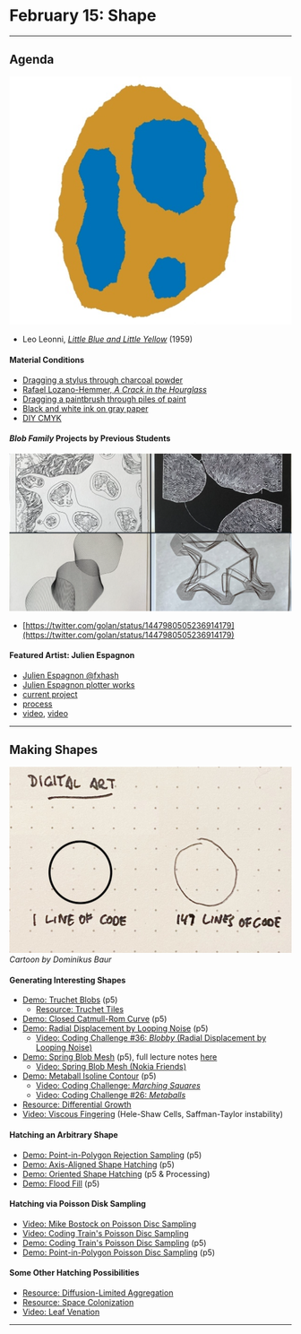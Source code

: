 # February 15: Shape

---

## Agenda

![leonni.jpg](img/leonni.jpg)

* Leo Leonni, [*Little Blue and Little Yellow*](https://www.youtube.com/watch?v=91ZmDCXlxAA) (1959)

#### Material Conditions

* [Dragging a stylus through charcoal powder](https://www.instagram.com/reel/C1vGPXmPTNF/)
* [Rafael Lozano-Hemmer, *A Crack in the Hourglass*](https://www.youtube.com/watch?v=BsVsULhoSbM)
* [Dragging a paintbrush through piles of paint](https://www.instagram.com/reel/C3Go-jOPtdg/)
* [Black and white ink on gray paper](https://www.instagram.com/p/C1prz_6yWDD/)
* [DIY CMYK](https://www.instagram.com/p/C3QxL1iSyLo/)

#### *Blob Family* Projects by Previous Students

![student-blobs.png](img/student-blobs.png)

* [https://twitter.com/golan/status/1447980505236914179](https://twitter.com/golan/status/1447980505236914179)

#### Featured Artist: Julien Espagnon

* [Julien Espagnon @fxhash](https://www.fxhash.xyz/u/Julien%20Espagnon)
* [Julien Espagnon plotter works](https://www.julienespagnon.fr/art/plotter-artworks/)
* [current project](https://twitter.com/Julien_Espagnon/status/1758182192495132758)
* [process](https://twitter.com/Julien_Espagnon/status/1697564859775266821)
* [video](https://twitter.com/Julien_Espagnon/status/1729523421673890053), [video](https://twitter.com/Julien_Espagnon/status/1730543605226278965)

---

## Making Shapes

![dominikus_baur_1-line-vs-147.jpg](img/dominikus_baur_1-line-vs-147.jpg)<br />*Cartoon by Dominikus Baur*

#### Generating Interesting Shapes

* [Demo: Truchet Blobs](https://editor.p5js.org/golan/sketches/OU4vaCEAA) (p5)
  * [Resource: Truchet Tiles](https://courses.ideate.cmu.edu/60-428/f2021/daily-notes/09-29-truchet/)
* [Demo: Closed Catmull-Rom Curve](https://editor.p5js.org/golan/sketches/IlEFXzOkF) (p5)
* [Demo: Radial Displacement by Looping Noise](https://editor.p5js.org/golan/sketches/Fv_U5kR6g) (p5)
  * [Video: Coding Challenge #36: *Blobby* (Radial Displacement by Looping Noise)](https://www.youtube.com/watch?v=rX5p-QRP6R4)
* [Demo: Spring Blob Mesh](https://editor.p5js.org/golan/sketches/tN09_szTo) (p5), full lecture notes [here](https://courses.ideate.cmu.edu/60-212/f2020/daily-notes/september/09-14-movement/springs/)
  * [Video: Spring Blob Mesh (Nokia Friends)](https://www.youtube.com/watch?v=g20QOQP6kSU)
* [Demo: Metaball Isoline Contour](https://editor.p5js.org/golan/sketches/1bmDXMSHX) (p5)
  * [Video: Coding Challenge: *Marching Squares*](https://www.youtube.com/watch?v=0ZONMNUKTfU&t=1444s)
  * [Video: Coding Challenge #26: *Metaballs*](https://www.youtube.com/watch?v=ccYLb7cLB1I)
* [Resource: Differential Growth](https://github.com/jasonwebb/morphogenesis-resources?tab=readme-ov-file#differential-growth)
* [Video: Viscous Fingering](https://vimeo.com/22212386) (Hele-Shaw Cells, Saffman-Taylor instability)

#### Hatching an Arbitrary Shape

* [Demo: Point-in-Polygon Rejection Sampling](https://editor.p5js.org/golan/sketches/wf8xsGn_-) (p5)
* [Demo: Axis-Aligned Shape Hatching](https://editor.p5js.org/golan/sketches/jiHPNbJOl) (p5)
* [Demo: Oriented Shape Hatching](https://editor.p5js.org/golan/sketches/kPj9pY-8l) (p5 & Processing)
* [Demo: Flood Fill](https://editor.p5js.org/StevesMakerspace/sketches/U7CPwxnVS) (p5)

#### Hatching via Poisson Disk Sampling

* [Video: Mike Bostock on Poisson Disc Sampling](https://vimeo.com/112319901)
* [Video: Coding Train's Poisson Disc Sampling](https://www.youtube.com/watch?v=flQgnCUxHlw)
* [Demo: Coding Train's Poisson Disc Sampling](https://editor.p5js.org/codingtrain/sketches/4N78DFCXN) (p5)
* [Demo: Point-in-Polygon Poisson Disc Sampling](https://editor.p5js.org/golan/sketches/R-oeb4gsj) (p5)

#### Some Other Hatching Possibilities

* [Resource: Diffusion-Limited Aggregation](https://github.com/jasonwebb/morphogenesis-resources?tab=readme-ov-file#diffusion-limited-aggregation-dla)
* [Resource: Space Colonization](https://github.com/jasonwebb/morphogenesis-resources?tab=readme-ov-file#space-colonization)
* [Video: Leaf Venation](https://vimeo.com/25604611)

---
